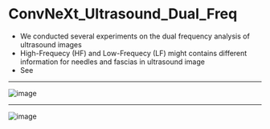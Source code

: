 # ConvNeXt_Ultrasound_Dual_Freq
- We conducted several experiments on the dual frequency analysis of ultrasound images
- High-Frequecy (HF) and Low-Frequecy (LF) might contains different information for needles and fascias in ultrasound image
- See 
***
![image](https://github.com/user-attachments/assets/9ac0b905-fa63-42ad-a665-935e8ed3877f)
***
![image](https://github.com/user-attachments/assets/7946543b-a2f5-47bf-9022-b223df3fe8a1)
